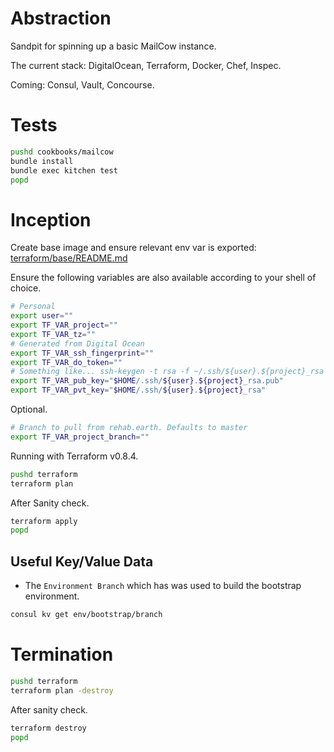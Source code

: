 # Abstraction

Sandpit for spinning up a basic MailCow instance.

The current stack: DigitalOcean, Terraform, Docker, Chef, Inspec.

Coming: Consul, Vault, Concourse.

# Tests

```sh
pushd cookbooks/mailcow
bundle install
bundle exec kitchen test
popd
```

# Inception

Create base image and ensure relevant env var is exported:
[terraform/base/README.md](https://github.com/Klazomenai/rehab.earth/blob/master/terraform/base/README.md)

Ensure the following variables are also available according to your shell of choice.
```sh
# Personal
export user=""
export TF_VAR_project=""
export TF_VAR_tz=""
# Generated from Digital Ocean
export TF_VAR_ssh_fingerprint=""
export TF_VAR_do_token=""
# Something like... ssh-keygen -t rsa -f ~/.ssh/${user}.${project}_rsa
export TF_VAR_pub_key="$HOME/.ssh/${user}.${project}_rsa.pub"
export TF_VAR_pvt_key="$HOME/.ssh/${user}.${project}_rsa"
```

Optional.
```sh
# Branch to pull from rehab.earth. Defaults to master
export TF_VAR_project_branch=""
```

Running with Terraform v0.8.4.
```sh
pushd terraform
terraform plan
```

After Sanity check.
```sh
terraform apply
popd
```

## Useful Key/Value Data

- The `Environment Branch` which has was used to build the bootstrap environment.
```sh
consul kv get env/bootstrap/branch
```

# Termination

```sh
pushd terraform
terraform plan -destroy
```

After sanity check.
```sh
terraform destroy
popd
```
